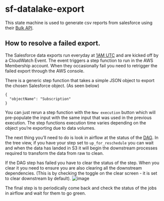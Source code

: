 # sf-datalake-export
This state machine is used to generate csv reports from salesforce using their [Bulk API](https://developer.salesforce.com/docs/atlas.en-us.api_asynch.meta/api_asynch/asynch_api_code_curl_walkthrough.htm).


## How to resolve a failed export.

The Salesforce data exports run everyday at [1AM UTC](https://github.com/guardian/support-service-lambdas/blob/main/handlers/sf-datalake-export/cfn.yaml#L501) and are kicked off by a CloudWatch Event. The event triggers a step function to run in the AWS Membership account. When they occasionally fail you need to retrigger the failed export through the AWS console. 

There is a generic step function that takes a simple JSON object to export the chosen Salesforce object. (As seen below)

```
{
  "objectName": "Subscription"
}
```

You can just rerun a step function with the `New execution` button which will pre-populate the input with the same input that was used in the previous execution. The step functions execution time varies depending on the object you’re exporting due to data volumes. 

The next thing you’ll need to do is look in airflow at the status of the [DAG](https://airflow.apache.org/docs/apache-airflow/stable/concepts.html#:~:text=In%20Airflow%2C%20a%20DAG%20%2D%2D,and%20their%20dependencies%29%20as%20code.). In the tree view, if you have your step set to `up_for_reschedule` you can wait and when the data has landed in S3 it will begin the downstream processes required to transform the data from raw to clean. 

If the DAG step has failed you have to clear the status of the step. When you clear it you need to ensure you are also clearing all the downstream dependencies. (This is by checking the toggle on the clear screen - it is set to clear downstream by default).
![image](https://user-images.githubusercontent.com/1722550/118105502-5aa2f600-b3d4-11eb-8dca-b74cf2020590.png)


The final step is to periodically come back and check the status of the jobs in airflow and wait for them to go green.
